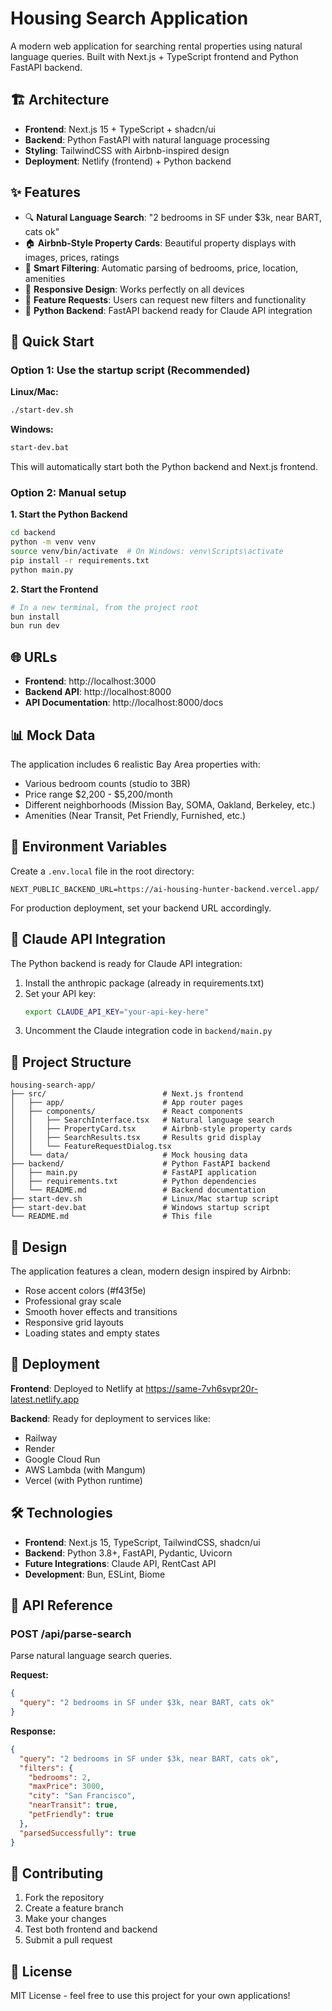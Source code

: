 # Housing Search Application

A modern web application for searching rental properties using natural language queries. Built with Next.js + TypeScript frontend and Python FastAPI backend.

## 🏗️ Architecture

- **Frontend**: Next.js 15 + TypeScript + shadcn/ui
- **Backend**: Python FastAPI with natural language processing
- **Styling**: TailwindCSS with Airbnb-inspired design
- **Deployment**: Netlify (frontend) + Python backend

## ✨ Features

- 🔍 **Natural Language Search**: "2 bedrooms in SF under $3k, near BART, cats ok"
- 🏠 **Airbnb-Style Property Cards**: Beautiful property displays with images, prices, ratings
- 🎯 **Smart Filtering**: Automatic parsing of bedrooms, price, location, amenities
- 📱 **Responsive Design**: Works perfectly on all devices
- 🚀 **Feature Requests**: Users can request new filters and functionality
- 🐍 **Python Backend**: FastAPI backend ready for Claude API integration

## 🚀 Quick Start

### Option 1: Use the startup script (Recommended)

**Linux/Mac:**
```bash
./start-dev.sh
```

**Windows:**
```bash
start-dev.bat
```

This will automatically start both the Python backend and Next.js frontend.

### Option 2: Manual setup

**1. Start the Python Backend**
```bash
cd backend
python -m venv venv
source venv/bin/activate  # On Windows: venv\Scripts\activate
pip install -r requirements.txt
python main.py
```

**2. Start the Frontend**
```bash
# In a new terminal, from the project root
bun install
bun run dev
```

## 🌐 URLs

- **Frontend**: http://localhost:3000
- **Backend API**: http://localhost:8000
- **API Documentation**: http://localhost:8000/docs

## 📊 Mock Data

The application includes 6 realistic Bay Area properties with:
- Various bedroom counts (studio to 3BR)
- Price range $2,200 - $5,200/month
- Different neighborhoods (Mission Bay, SOMA, Oakland, Berkeley, etc.)
- Amenities (Near Transit, Pet Friendly, Furnished, etc.)

## 🔧 Environment Variables

Create a `.env.local` file in the root directory:

```env
NEXT_PUBLIC_BACKEND_URL=https://ai-housing-hunter-backend.vercel.app/
```

For production deployment, set your backend URL accordingly.

## 🤖 Claude API Integration

The Python backend is ready for Claude API integration:

1. Install the anthropic package (already in requirements.txt)
2. Set your API key:
   ```bash
   export CLAUDE_API_KEY="your-api-key-here"
   ```
3. Uncomment the Claude integration code in `backend/main.py`

## 📁 Project Structure

```
housing-search-app/
├── src/                          # Next.js frontend
│   ├── app/                      # App router pages
│   ├── components/               # React components
│   │   ├── SearchInterface.tsx   # Natural language search
│   │   ├── PropertyCard.tsx      # Airbnb-style property cards
│   │   ├── SearchResults.tsx     # Results grid display
│   │   └── FeatureRequestDialog.tsx
│   └── data/                     # Mock housing data
├── backend/                      # Python FastAPI backend
│   ├── main.py                   # FastAPI application
│   ├── requirements.txt          # Python dependencies
│   └── README.md                 # Backend documentation
├── start-dev.sh                  # Linux/Mac startup script
├── start-dev.bat                 # Windows startup script
└── README.md                     # This file
```

## 🎨 Design

The application features a clean, modern design inspired by Airbnb:
- Rose accent colors (#f43f5e)
- Professional gray scale
- Smooth hover effects and transitions
- Responsive grid layouts
- Loading states and empty states

## 🚀 Deployment

**Frontend**: Deployed to Netlify at https://same-7vh6svpr20r-latest.netlify.app

**Backend**: Ready for deployment to services like:
- Railway
- Render
- Google Cloud Run
- AWS Lambda (with Mangum)
- Vercel (with Python runtime)

## 🛠️ Technologies

- **Frontend**: Next.js 15, TypeScript, TailwindCSS, shadcn/ui
- **Backend**: Python 3.8+, FastAPI, Pydantic, Uvicorn
- **Future Integrations**: Claude API, RentCast API
- **Development**: Bun, ESLint, Biome

## 📝 API Reference

### POST /api/parse-search

Parse natural language search queries.

**Request:**
```json
{
  "query": "2 bedrooms in SF under $3k, near BART, cats ok"
}
```

**Response:**
```json
{
  "query": "2 bedrooms in SF under $3k, near BART, cats ok",
  "filters": {
    "bedrooms": 2,
    "maxPrice": 3000,
    "city": "San Francisco",
    "nearTransit": true,
    "petFriendly": true
  },
  "parsedSuccessfully": true
}
```

## 🤝 Contributing

1. Fork the repository
2. Create a feature branch
3. Make your changes
4. Test both frontend and backend
5. Submit a pull request

## 📄 License

MIT License - feel free to use this project for your own applications!
